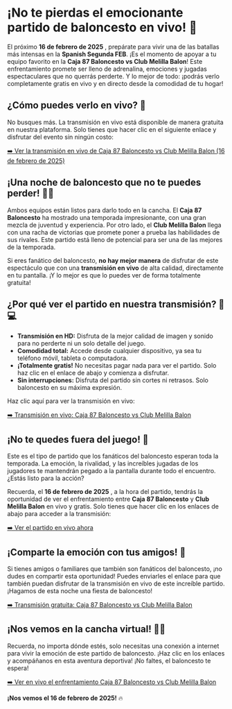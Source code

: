 # ¡No te pierdas el emocionante partido de baloncesto en vivo! 🏀

El próximo **16 de febrero de 2025** , prepárate para vivir una de las batallas más intensas en la **Spanish Segunda FEB**. ¡Es el momento de apoyar a tu equipo favorito en la **Caja 87 Baloncesto vs Club Melilla Balon**! Este enfrentamiento promete ser lleno de adrenalina, emociones y jugadas espectaculares que no querrás perderte. Y lo mejor de todo: ¡podrás verlo completamente gratis en vivo y en directo desde la comodidad de tu hogar!

## ¿Cómo puedes verlo en vivo? 🔴

No busques más. La transmisión en vivo está disponible de manera gratuita en nuestra plataforma. Solo tienes que hacer clic en el siguiente enlace y disfrutar del evento sin ningún costo:

[➡️ Ver la transmisión en vivo de Caja 87 Baloncesto vs Club Melilla Balon (16 de febrero de 2025)](https://tinyurl.com/livestreamfreeo?st=Caja+87+Baloncesto+vs+Club+Melilla+Balon&si=ghc)

## ¡Una noche de baloncesto que no te puedes perder! 🏀🔥

Ambos equipos están listos para darlo todo en la cancha. El **Caja 87 Baloncesto** ha mostrado una temporada impresionante, con una gran mezcla de juventud y experiencia. Por otro lado, el **Club Melilla Balon** llega con una racha de victorias que promete poner a prueba las habilidades de sus rivales. Este partido está lleno de potencial para ser una de las mejores de la temporada.

Si eres fanático del baloncesto, **no hay mejor manera** de disfrutar de este espectáculo que con una **transmisión en vivo** de alta calidad, directamente en tu pantalla. ¡Y lo mejor es que lo puedes ver de forma totalmente gratuita!

## ¿Por qué ver el partido en nuestra transmisión? 📱💻

- **Transmisión en HD:** Disfruta de la mejor calidad de imagen y sonido para no perderte ni un solo detalle del juego.
- **Comodidad total:** Accede desde cualquier dispositivo, ya sea tu teléfono móvil, tableta o computadora.
- **¡Totalmente gratis!** No necesitas pagar nada para ver el partido. Solo haz clic en el enlace de abajo y comienza a disfrutar.
- **Sin interrupciones:** Disfruta del partido sin cortes ni retrasos. Solo baloncesto en su máxima expresión.

Haz clic aquí para ver la transmisión en vivo:

[➡️ Transmisión en vivo: Caja 87 Baloncesto vs Club Melilla Balon](https://tinyurl.com/livestreamfreeo?st=Caja+87+Baloncesto+vs+Club+Melilla+Balon&si=ghc)

## ¡No te quedes fuera del juego! 🎉

Este es el tipo de partido que los fanáticos del baloncesto esperan toda la temporada. La emoción, la rivalidad, y las increíbles jugadas de los jugadores te mantendrán pegado a la pantalla durante todo el encuentro. ¿Estás listo para la acción?

Recuerda, el **16 de febrero de 2025** , a la hora del partido, tendrás la oportunidad de ver el enfrentamiento entre **Caja 87 Baloncesto** y **Club Melilla Balon** en vivo y gratis. Solo tienes que hacer clic en los enlaces de abajo para acceder a la transmisión:

[➡️ Ver el partido en vivo ahora](https://tinyurl.com/livestreamfreeo?st=Caja+87+Baloncesto+vs+Club+Melilla+Balon&si=ghc)

## ¡Comparte la emoción con tus amigos! 📢

Si tienes amigos o familiares que también son fanáticos del baloncesto, ¡no dudes en compartir esta oportunidad! Puedes enviarles el enlace para que también puedan disfrutar de la transmisión en vivo de este increíble partido. ¡Hagamos de esta noche una fiesta de baloncesto!

[➡️ Transmisión gratuita: Caja 87 Baloncesto vs Club Melilla Balon](https://tinyurl.com/livestreamfreeo?st=Caja+87+Baloncesto+vs+Club+Melilla+Balon&si=ghc)

## ¡Nos vemos en la cancha virtual! 🏀💥

Recuerda, no importa dónde estés, solo necesitas una conexión a internet para vivir la emoción de este partido de baloncesto. ¡Haz clic en los enlaces y acompáñanos en esta aventura deportiva! ¡No faltes, el baloncesto te espera!

[➡️ Ver en vivo el enfrentamiento Caja 87 Baloncesto vs Club Melilla Balon](https://tinyurl.com/livestreamfreeo?st=Caja+87+Baloncesto+vs+Club+Melilla+Balon&si=ghc)

**¡Nos vemos el 16 de febrero de 2025!** 🔥
